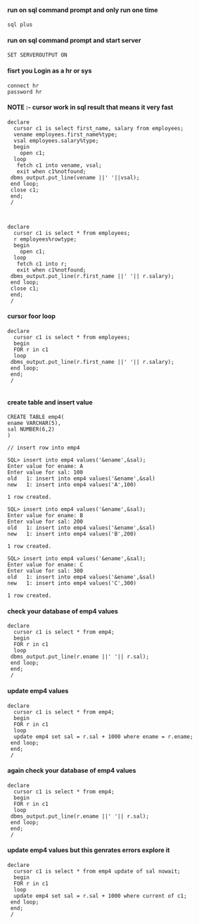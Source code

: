 
#### run on sql command prompt  and only run one time
```
sql plus
```


#### run on sql command prompt and start server 
```
SET SERVEROUTPUT ON

```

#### fisrt you Login as a hr or sys 
```
connect hr
password hr
```



#### NOTE :- cursor work in sql result that means it very fast

```
declare
  cursor c1 is select first_name, salary from employees;
  vename employees.first_name%type;
  vsal employees.salary%type;
  begin
    open c1;
  loop
   fetch c1 into vename, vsal;
   exit when c1%notfound;
 dbms_output.put_line(vename ||' '||vsal);
 end loop;
 close c1;
 end;
 /
                    
```


```

declare
  cursor c1 is select * from employees;
  r employees%rowtype;
  begin
    open c1;
  loop
   fetch c1 into r;
   exit when c1%notfound;
 dbms_output.put_line(r.first_name ||' '|| r.salary);
 end loop;
 close c1;
 end;
 /

```


#### cursor foor loop

```
declare
  cursor c1 is select * from employees;
  begin
  FOR r in c1
  loop
 dbms_output.put_line(r.first_name ||' '|| r.salary);
 end loop;
 end;
 /


```




#### create table and insert value
```
CREATE TABLE emp4(
ename VARCHAR(5),
sal NUMBER(6,2)
)

// insert row into emp4

SQL> insert into emp4 values('&ename',&sal);
Enter value for ename: A
Enter value for sal: 100
old   1: insert into emp4 values('&ename',&sal)
new   1: insert into emp4 values('A',100)

1 row created.

SQL> insert into emp4 values('&ename',&sal);
Enter value for ename: B
Enter value for sal: 200
old   1: insert into emp4 values('&ename',&sal)
new   1: insert into emp4 values('B',200)

1 row created.

SQL> insert into emp4 values('&ename',&sal);
Enter value for ename: C
Enter value for sal: 300
old   1: insert into emp4 values('&ename',&sal)
new   1: insert into emp4 values('C',300)

1 row created.
```

#### check your database of emp4 values
```
declare
  cursor c1 is select * from emp4;
  begin
  FOR r in c1
  loop
 dbms_output.put_line(r.ename ||' '|| r.sal);
 end loop;
 end;
 /

```


#### update emp4 values
```
declare
  cursor c1 is select * from emp4;
  begin
  FOR r in c1
  loop
  update emp4 set sal = r.sal + 1000 where ename = r.ename;
 end loop;
 end;
 /
```


#### again check your database of emp4 values
```
declare
  cursor c1 is select * from emp4;
  begin
  FOR r in c1
  loop
 dbms_output.put_line(r.ename ||' '|| r.sal);
 end loop;
 end;
 /

```


#### update emp4 values but this genrates errors explore it
```
declare
  cursor c1 is select * from emp4 update of sal nowait;
  begin
  FOR r in c1
  loop
  update emp4 set sal = r.sal + 1000 where current of c1;
 end loop;
 end;
 /
```
 



